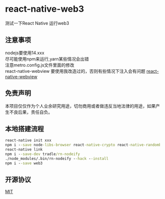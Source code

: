 # react-native-web3

测试一下React Native 运行web3

## 注意事项
nodejs要使用14.xxx<br>
尽可能使用npm来运行,yarn某些情况会出错<br>
注意metro.config.js文件里面的修改<br>
react-native-webview 要使用我改造过的，否则有些情况下注入会有问题 [react-native-webview](https://github.com/zjz894251se/react-native-webview.git) <br>
## 免责声明

本项目仅仅作为个人业余研究用途，切勿商用或者做违反当地法律的用途，如果产生不良后果，责任自负。

## 本地搭建流程

```bat
react-native init xxx
npm i --save node-libs-browser react-native-crypto react-native-randombytes
react-native link 
npm i --save-dev tradle/rn-nodeify
./node_modules/.bin/rn-nodeify --hack --install
npm i --save web3
```

## 开源协议

[MIT](http://opensource.org/licenses/MIT)
